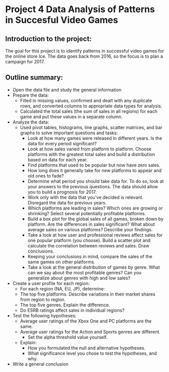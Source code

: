 # Project 4 Data Analysis of Patterns in Succesful Video Games

## Introduction to the project:

The goal for this project is to identify patterns in successful video games for the online store Ice. The data goes back from 2016, so the focus is to plan a campaign for 2017.

## Outline summary:

* Open the data file and study the general information
* Prepare the data:
  * Filled in missing values, confirmed and dealt with any duplicate rows, and converted columns to appropriate data types for analysis.
  * Calculated the total sales (the sum of sales in all regions) for each game and put these values in a separate column.
* Analyze the data:
  * Used pivot tables, histograms, line graphs, scatter matrices, and bar graphs to solve important questions and tasks:
    * Look at how many games were released in different years. Is the data for every period significant?
    * Look at how sales varied from platform to platform. Choose platforms with the greatest total sales and build a distribution based on data for each year. 
    * Find platforms that used to be popular but now have zero sales. 
    * How long does it generally take for new platforms to appear and old ones to fade?
    * Determine what period you should take data for. To do so, look at your answers to the previous questions. The data should allow you to build a prognosis for 2017.
    * Work only with the data that you've decided is relevant. Disregard the data for previous years.
    * Which platforms are leading in sales? Which ones are growing or shrinking? Select several potentially profitable platforms.
    * Build a box plot for the global sales of all games, broken down by platform. Are the differences in sales significant? What about average sales on various platforms? Describe your findings.
    * Take a look at how user and professional reviews affect sales for one popular platform (you choose). Build a scatter plot and calculate the correlation between reviews and sales. Draw conclusions.
    * Keeping your conclusions in mind, compare the sales of the same games on other platforms.
    * Take a look at the general distribution of games by genre. What can we say about the most profitable genres? Can you generalize about genres with high and low sales?
* Create a user profile for each region:
  * For each region (NA, EU, JP), determine:
  * The top five platforms. Describe variations in their market shares from region to region.
  * The top five genres. Explain the difference.
  * Do ESRB ratings affect sales in individual regions?
* Test the following hypotheses:
  * Average user ratings of the Xbox One and PC platforms are the same.
  * Average user ratings for the Action and Sports genres are different.
    * Set the alpha threshold value yourself.
  * Explain:
    * How you formulated the null and alternative hypotheses.
    * What significance level you chose to test the hypotheses, and why.
* Write a general conclusion



    
